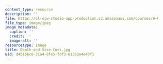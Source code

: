 ```yaml
---
content_type: resource
description: ''
file: https://ol-ocw-studio-app-production.s3.amazonaws.com/courses/9-00sc-introduction-to-psychology-fall-2011/d45166c831a48fe5fdf361352e4e43f1_Depth-and-Size-Cues.jpg
file_type: image/jpeg
image_metadata:
  caption: ''
  credit: ''
  image-alt: ''
resourcetype: Image
title: Depth-and-Size-Cues.jpg
uid: d45166c8-31a4-8fe5-fdf3-61352e4e43f1
---
```

